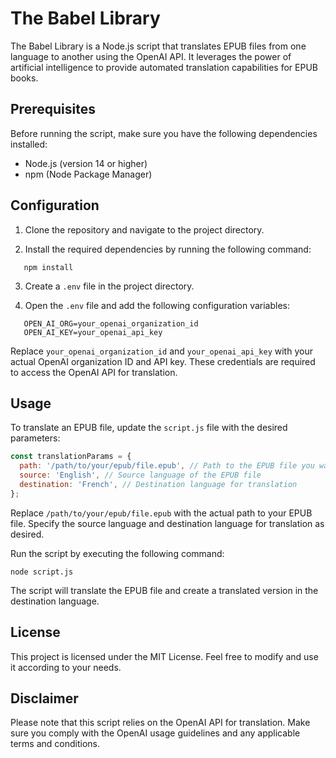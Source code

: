 # The Babel Library

The Babel Library is a Node.js script that translates EPUB files from one language to another using the OpenAI API. It leverages the power of artificial intelligence to provide automated translation capabilities for EPUB books.

## Prerequisites

Before running the script, make sure you have the following dependencies installed:

- Node.js (version 14 or higher)
- npm (Node Package Manager)

## Configuration

1. Clone the repository and navigate to the project directory.

2. Install the required dependencies by running the following command:

```
   npm install
```

3. Create a `.env` file in the project directory.

4. Open the `.env` file and add the following configuration variables:

```
   OPEN_AI_ORG=your_openai_organization_id
   OPEN_AI_KEY=your_openai_api_key
```

   Replace `your_openai_organization_id` and `your_openai_api_key` with your actual OpenAI organization ID and API key. These credentials are required to access the OpenAI API for translation.

## Usage

To translate an EPUB file, update the `script.js` file with the desired parameters:

```javascript
const translationParams = {
  path: '/path/to/your/epub/file.epub', // Path to the EPUB file you want to translate
  source: 'English', // Source language of the EPUB file
  destination: 'French', // Destination language for translation
};
```

Replace `/path/to/your/epub/file.epub` with the actual path to your EPUB file. Specify the source language and destination language for translation as desired.

Run the script by executing the following command:

```
node script.js
```

The script will translate the EPUB file and create a translated version in the destination language.

## License

This project is licensed under the MIT License. Feel free to modify and use it according to your needs.

## Disclaimer

Please note that this script relies on the OpenAI API for translation. Make sure you comply with the OpenAI usage guidelines and any applicable terms and conditions.
